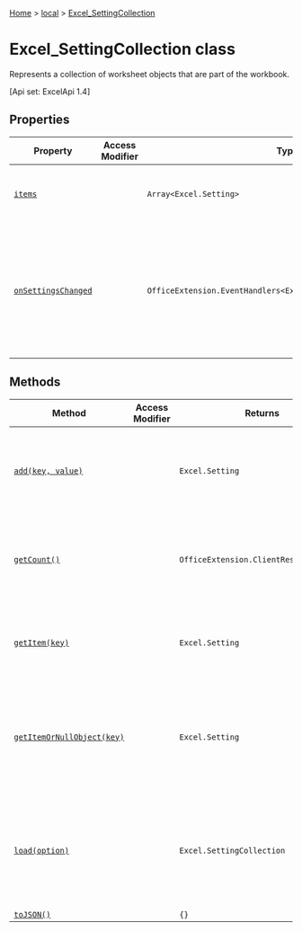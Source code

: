 [Home](./index) &gt; [local](local.md) &gt; [Excel\_SettingCollection](local.excel_settingcollection.md)

# Excel\_SettingCollection class

Represents a collection of worksheet objects that are part of the workbook. 

 \[Api set: ExcelApi 1.4\]

## Properties

|  Property | Access Modifier | Type | Description |
|  --- | --- | --- | --- |
|  [`items`](local.excel_settingcollection.items.md) |  | `Array<Excel.Setting>` | Gets the loaded child items in this collection. |
|  [`onSettingsChanged`](local.excel_settingcollection.onsettingschanged.md) |  | `OfficeExtension.EventHandlers<Excel.SettingsChangedEventArgs>` | Occurs when the Settings in the document are changed. <p/> \[Api set: ExcelApi 1.4\] |

## Methods

|  Method | Access Modifier | Returns | Description |
|  --- | --- | --- | --- |
|  [`add(key, value)`](local.excel_settingcollection.add.md) |  | `Excel.Setting` | Sets or adds the specified setting to the workbook. <p/> \[Api set: ExcelApi 1.4\] |
|  [`getCount()`](local.excel_settingcollection.getcount.md) |  | `OfficeExtension.ClientResult<number>` | Gets the number of Settings in the collection. <p/> \[Api set: ExcelApi 1.4\] |
|  [`getItem(key)`](local.excel_settingcollection.getitem.md) |  | `Excel.Setting` | Gets a Setting entry via the key. <p/> \[Api set: ExcelApi 1.4\] |
|  [`getItemOrNullObject(key)`](local.excel_settingcollection.getitemornullobject.md) |  | `Excel.Setting` | Gets a Setting entry via the key. If the Setting does not exist, will return a null object. <p/> \[Api set: ExcelApi 1.4\] |
|  [`load(option)`](local.excel_settingcollection.load.md) |  | `Excel.SettingCollection` | Queues up a command to load the specified properties of the object. You must call "context.sync()" before reading the properties. |
|  [`toJSON()`](local.excel_settingcollection.tojson.md) |  | `{}` |  |

